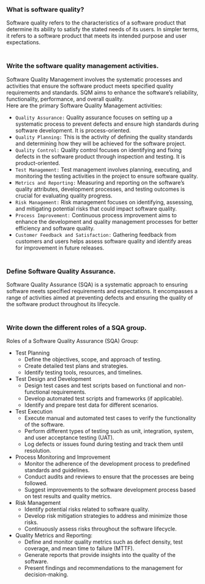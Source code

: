 ### **<br/>What is software quality?**
Software quality refers to the characteristics of a software product that determine its ability to satisfy the stated needs of its users. In simpler terms, it refers to a software product that meets its intended purpose and user expectations.

### **<br/>Write the software quality management activities.**
Software Quality Management involves the systematic processes and activities that ensure the software product meets specified quality requirements and standards. SQM aims to enhance the software’s reliability, functionality, performance, and overall quality.<br/>
Here are the primary Software Quality Management activities:<br/>
  - `Quality Assurance:` Quality assurance focuses on setting up a systematic process to prevent defects and ensure high standards during software development. It is process-oriented.
  - `Quality Planning:` This is the activity of defining the quality standards and determining how they will be achieved for the software project.
  - `Quality Control:` Quality control focuses on identifying and fixing defects in the software product through inspection and testing. It is product-oriented.
  - `Test Management:` Test management involves planning, executing, and monitoring the testing activities in the project to ensure software quality.
  - `Metrics and Reporting:` Measuring and reporting on the software’s quality attributes, development processes, and testing outcomes is crucial for evaluating quality progress.
  - `Risk Management:` Risk management focuses on identifying, assessing, and mitigating potential risks that could impact software quality.
  - `Process Improvement:` Continuous process improvement aims to enhance the development and quality management processes for better efficiency and software quality.
  - `Customer Feedback and Satisfaction:` Gathering feedback from customers and users helps assess software quality and identify areas for improvement in future releases.

### **<br/>Define Software Quality Assurance.**
Software Quality Assurance (SQA) is a systematic approach to ensuring software meets specified requirements and expectations. It encompasses a range of activities aimed at preventing defects and ensuring the quality of the software product throughout its lifecycle.<br/>

### **<br/>Write down the different roles of a SQA group.**
Roles of a Software Quality Assurance (SQA) Group:<br/>
  - Test Planning
      - Define the objectives, scope, and approach of testing.
      - Create detailed test plans and strategies.
      - Identify testing tools, resources, and timelines.
 - Test Design and Development
      - Design test cases and test scripts based on functional and non-functional requirements.
      - Develop automated test scripts and frameworks (if applicable).
      - Identify and prepare test data for different scenarios.
 - Test Execution
     - Execute manual and automated test cases to verify the functionality of the software.  
     - Perform different types of testing such as unit, integration, system, and user acceptance testing (UAT).
     - Log defects or issues found during testing and track them until resolution.
 - Process Monitoring and Improvement
     - Monitor the adherence of the development process to predefined standards and guidelines.
     - Conduct audits and reviews to ensure that the processes are being followed.
     - Suggest improvements to the software development process based on test results and quality metrics.
  - Risk Management
      - Identify potential risks related to software quality.
      - Develop risk mitigation strategies to address and minimize those risks.
      - Continuously assess risks throughout the software lifecycle.
  - Quality Metrics and Reporting:
      - Define and monitor quality metrics such as defect density, test coverage, and mean time to failure (MTTF).
      - Generate reports that provide insights into the quality of the software.
      - Present findings and recommendations to the management for decision-making.
